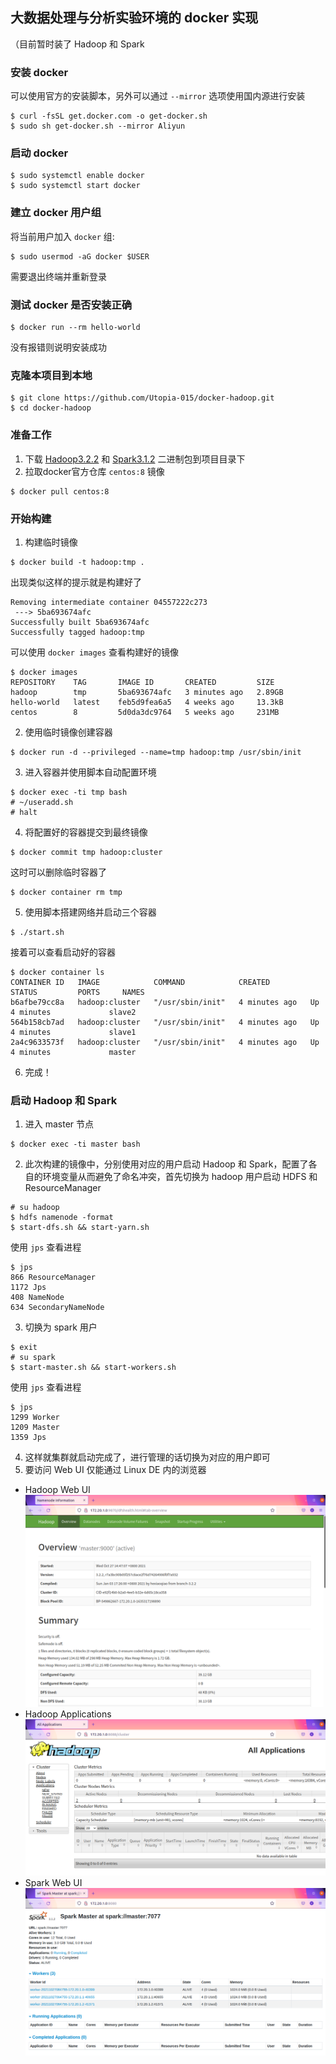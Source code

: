 ## 大数据处理与分析实验环境的 docker 实现

（目前暂时装了 Hadoop 和 Spark

### 安装 docker

可以使用官方的安装脚本，另外可以通过 `--mirror` 选项使用国内源进行安装
```
$ curl -fsSL get.docker.com -o get-docker.sh
$ sudo sh get-docker.sh --mirror Aliyun
```
### 启动 docker
```
$ sudo systemctl enable docker
$ sudo systemctl start docker
```
### 建立 docker 用户组
将当前用户加入 `docker` 组:
```
$ sudo usermod -aG docker $USER
```
需要退出终端并重新登录
### 测试 docker 是否安装正确
```
$ docker run --rm hello-world
```
没有报错则说明安装成功
### 克隆本项目到本地
```
$ git clone https://github.com/Utopia-015/docker-hadoop.git
$ cd docker-hadoop
```
### 准备工作

1. 下载 [Hadoop3.2.2](https://www.apache.org/dyn/closer.cgi/hadoop/common/hadoop-3.2.2/hadoop-3.2.2.tar.gz) 和 [Spark3.1.2](https://www.apache.org/dyn/closer.lua/spark/spark-3.1.2/spark-3.1.2-bin-hadoop3.2.tgz) 二进制包到项目目录下
2. 拉取docker官方仓库 `centos:8` 镜像
```
$ docker pull centos:8
```
### 开始构建
1. 构建临时镜像
```
$ docker build -t hadoop:tmp .
```
出现类似这样的提示就是构建好了
```
Removing intermediate container 04557222c273
 ---> 5ba693674afc
Successfully built 5ba693674afc
Successfully tagged hadoop:tmp
```
可以使用 `docker images` 查看构建好的镜像
```
$ docker images
REPOSITORY    TAG       IMAGE ID       CREATED         SIZE
hadoop        tmp       5ba693674afc   3 minutes ago   2.89GB
hello-world   latest    feb5d9fea6a5   4 weeks ago     13.3kB
centos        8         5d0da3dc9764   5 weeks ago     231MB
```
2. 使用临时镜像创建容器
```
$ docker run -d --privileged --name=tmp hadoop:tmp /usr/sbin/init
```
3. 进入容器并使用脚本自动配置环境
```
$ docker exec -ti tmp bash
# ~/useradd.sh
# halt
```
4. 将配置好的容器提交到最终镜像
```
$ docker commit tmp hadoop:cluster
```
这时可以删除临时容器了
```
$ docker container rm tmp
```
5. 使用脚本搭建网络并启动三个容器
```
$ ./start.sh
```
接着可以查看启动好的容器
```
$ docker container ls
CONTAINER ID   IMAGE            COMMAND            CREATED         STATUS         PORTS     NAMES
b6afbe79cc8a   hadoop:cluster   "/usr/sbin/init"   4 minutes ago   Up 4 minutes             slave2
564b158cb7ad   hadoop:cluster   "/usr/sbin/init"   4 minutes ago   Up 4 minutes             slave1
2a4c9633573f   hadoop:cluster   "/usr/sbin/init"   4 minutes ago   Up 4 minutes             master
```
6. 完成！
### 启动 Hadoop 和 Spark
1. 进入 master 节点
```
$ docker exec -ti master bash
```
2. 此次构建的镜像中，分别使用对应的用户启动 Hadoop 和 Spark，配置了各自的环境变量从而避免了命名冲突，首先切换为 hadoop 用户启动 HDFS 和 ResourceManager 
```
# su hadoop
$ hdfs namenode -format
$ start-dfs.sh && start-yarn.sh
```
使用 `jps` 查看进程
```
$ jps
866 ResourceManager
1172 Jps
408 NameNode
634 SecondaryNameNode
```
3. 切换为 spark 用户
```
$ exit
# su spark
$ start-master.sh && start-workers.sh
```
使用 `jps` 查看进程
```
$ jps
1299 Worker
1209 Master
1359 Jps
```
4. 这样就集群就启动完成了，进行管理的话切换为对应的用户即可
5. 要访问 Web UI 仅能通过 Linux DE 内的浏览器
* Hadoop Web UI
![Hadoop Web UI](hadoop9870.png)
* Hadoop Applications
![Hadoop Applications](hadoop_app.png)
* Spark Web UI
![Spark Web UI](spark8080.png)
